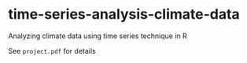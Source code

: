 # time-series-analysis-climate-data
Analyzing climate data using time series technique in R

See `project.pdf` for details
